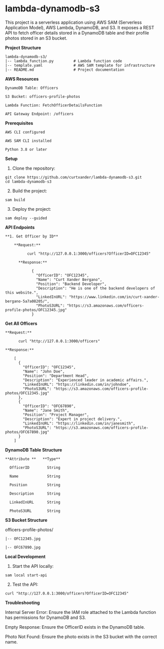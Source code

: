 # lambda-dynamodb-s3

This project is a serverless application using AWS SAM (Serverless Application Model), AWS Lambda, DynamoDB, and S3. It exposes a REST API to fetch officer details stored in a DynamoDB table and their profile photos stored in an S3 bucket.

**Project Structure**

    lambda-dynamodb-s3/
    |-- lambda_function.py         # Lambda function code
    |-- template.yaml              # AWS SAM template for infrastructure
    |-- README.md                  # Project documentation

**AWS Resources**

    DynamoDB Table: Officers
    
    S3 Bucket: officers-profile-photos
    
    Lambda Function: FetchOfficerDetailsFunction
    
    API Gateway Endpoint: /officers

**Prerequisites**

    AWS CLI configured
    
    AWS SAM CLI installed
    
    Python 3.8 or later

**Setup**

  1. Clone the repository:

    git clone https://github.com/curtxander/lambda-dynamodb-s3.git
    cd lambda-dynamodb-s3

  2. Build the project:
  
    sam build
  
  3. Deploy the project:
  
    sam deploy --guided

**API Endpoints**

    **1. Get Officer by ID**
  
        **Request:**
    
              curl "http://127.0.0.1:3000/officers?OfficerID=OFC12345"
  
          **Response:**
  
                {
                  "OfficerID": "OFC12345",
                  "Name": "Curt Xander Bergano",
                  "Position": "Backend Developer",
                  "Description": "He is one of the backend developers of this website.",
                  "LinkedInURL": "https://www.linkedin.com/in/curt-xander-bergano-5a7a08205/",
                  "PhotoS3URL": "https://s3.amazonaws.com/officers-profile-photos/OFC12345.jpg"
                }

  **Get All Officers**
  
    **Request:**
    
          curl "http://127.0.0.1:3000/officers"
    
    **Response:**

        [
          {
            "OfficerID": "OFC12345",
            "Name": "John Doe",
            "Position": "Department Head",
            "Description": "Experienced leader in academic affairs.",
            "LinkedInURL": "https://linkedin.com/in/johndoe",
            "PhotoS3URL": "https://s3.amazonaws.com/officers-profile-photos/OFC12345.jpg"
          },
          {
            "OfficerID": "OFC67890",
            "Name": "Jane Smith",
            "Position": "Project Manager",
            "Description": "Expert in project delivery.",
            "LinkedInURL": "https://linkedin.com/in/janesmith",
            "PhotoS3URL": "https://s3.amazonaws.com/officers-profile-photos/OFC67890.jpg"
          }
        ]

**DynamoDB Table Structure**

    **Attribute **   **Type**
  
      OfficerID        String
      
      Name             String
      
      Position         String
      
      Description      String
      
      LinkedInURL      String
      
      PhotoS3URL       String

**S3 Bucket Structure**

  officers-profile-photos/
  
    |-- OFC12345.jpg
    
    |-- OFC67890.jpg

**Local Development**

  1. Start the API locally:
  
    sam local start-api

  2. Test the API:

    curl "http://127.0.0.1:3000/officers?OfficerID=OFC12345"

**Troubleshooting**

  Internal Server Error: Ensure the IAM role attached to the Lambda function has permissions for DynamoDB and S3.

  Empty Response: Ensure the OfficerID exists in the DynamoDB table.

  Photo Not Found: Ensure the photo exists in the S3 bucket with the correct name.



